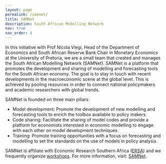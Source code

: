 ```yaml
---
layout: page
permalink: /samnet/
title: SAMNet
description: South African Modelling Network
nav: true
nav_order: 4
---
```

In this initiative with Prof Nicola Viegi, Head of the Department of Economics and South African Reserve Bank Chair in Monetary Economics at the University of Pretoria, we are a small team that created and manages the South African Modelling Network (SAMNet). SAMNet is a platform that promotes the development and sharing of modelling and forecasting tools for the South African economy. The goal is to stay in touch with recent developments in the macroeconomic scene at the global level. This is achieved by pooling resources in order to connect national policymakers and academic researchers with global trends.

SAMNet is founded on three main pillars:

- Model development: Promote the development of new modelling and forecasting tools to enrich the toolbox available to policy makers.
- Code sharing: Facilitate the sharing of model codes and provide a platform for economists interested in economic modelling to engage with each other on model development techniques.
- Training: Promote training opportunities with a focus on forecasting and modelling to set the standards on the use of models in policy analysis.

SAMNet is affiliate with Economic Research Southern Africa ([ERSA](https://econrsa.org)) and we frequently organize [workshops](https://samnet.org.za/training-workshops/past-events/).
For more information, visit: [SAMNet](https://samnet.org.za/).
